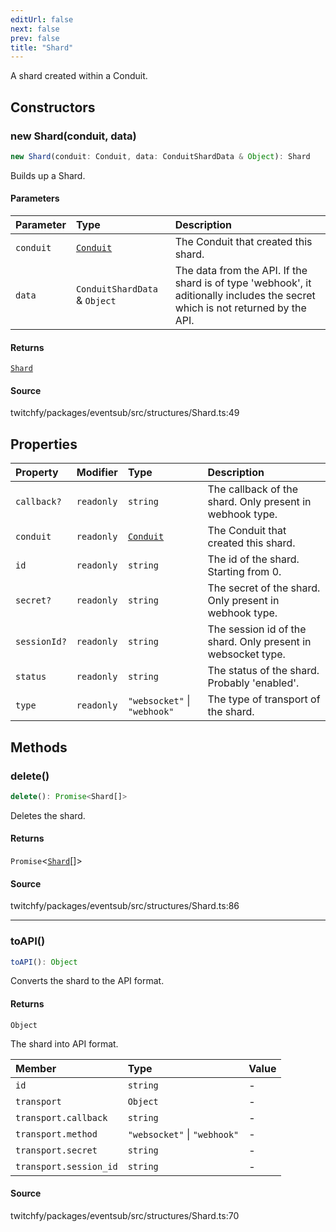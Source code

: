 ```yaml
---
editUrl: false
next: false
prev: false
title: "Shard"
---
```


A shard created within a Conduit.

## Constructors

### new Shard(conduit, data)

```ts
new Shard(conduit: Conduit, data: ConduitShardData & Object): Shard
```

Builds up a Shard.

#### Parameters

| Parameter | Type | Description |
| :------ | :------ | :------ |
| `conduit` | [`Conduit`](/api/eventsub/classes/conduit/) | The Conduit that created this shard. |
| `data` | `ConduitShardData` & `Object` | The data from the API. If the shard is of type 'webhook', it aditionally includes the secret which is not returned by the API. |

#### Returns

[`Shard`](/api/eventsub/classes/shard/)

#### Source

twitchfy/packages/eventsub/src/structures/Shard.ts:49

## Properties

| Property | Modifier | Type | Description |
| :------ | :------ | :------ | :------ |
| `callback?` | `readonly` | `string` | The callback of the shard. Only present in webhook type. |
| `conduit` | `readonly` | [`Conduit`](/api/eventsub/classes/conduit/) | The Conduit that created this shard. |
| `id` | `readonly` | `string` | The id of the shard. Starting from 0. |
| `secret?` | `readonly` | `string` | The secret of the shard. Only present in webhook type. |
| `sessionId?` | `readonly` | `string` | The session id of the shard. Only present in websocket type. |
| `status` | `readonly` | `string` | The status of the shard. Probably 'enabled'. |
| `type` | `readonly` | `"websocket"` \| `"webhook"` | The type of transport of the shard. |

## Methods

### delete()

```ts
delete(): Promise<Shard[]>
```

Deletes the shard.

#### Returns

`Promise`\<[`Shard`](/api/eventsub/classes/shard/)[]\>

#### Source

twitchfy/packages/eventsub/src/structures/Shard.ts:86

***

### toAPI()

```ts
toAPI(): Object
```

Converts the shard to the API format.

#### Returns

`Object`

The shard into API format.

| Member | Type | Value |
| :------ | :------ | :------ |
| `id` | `string` | - |
| `transport` | `Object` | - |
| `transport.callback` | `string` | - |
| `transport.method` | `"websocket"` \| `"webhook"` | - |
| `transport.secret` | `string` | - |
| `transport.session_id` | `string` | - |

#### Source

twitchfy/packages/eventsub/src/structures/Shard.ts:70
